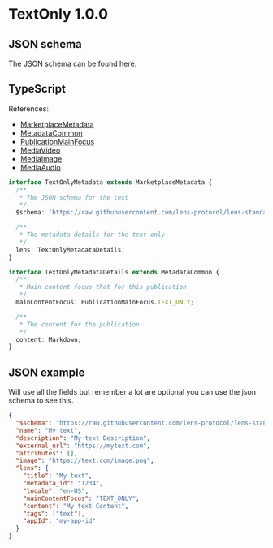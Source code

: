 # TextOnly 1.0.0

## JSON schema

The JSON schema can be found [here](./schema.json).

## TypeScript

References:

- [MarketplaceMetadata](../../shared-ts-interfaces/marketplace-metadata.ts)
- [MetadataCommon](../../shared-ts-interfaces/metadata-common.ts)
- [PublicationMainFocus](../../shared-ts-interfaces/publication-main-focus.ts)
- [MediaVideo](../../shared-ts-interfaces/media-video.ts)
- [MediaImage](../../shared-ts-interfaces/media-image.ts)
- [MediaAudio](../../shared-ts-interfaces/media-audio.ts)

```ts
interface TextOnlyMetadata extends MarketplaceMetadata {
  /**
   * The JSON schema for the text
   */
  $schema: 'https://raw.githubusercontent.com/lens-protocol/lens-standards/main/lens-metadata-standards/publication/text-only/1.0.0/schema.json';

  /**
   * The metadata details for the text only
   */
  lens: TextOnlyMetadataDetails;
}

interface TextOnlyMetadataDetails extends MetadataCommon {
  /**
   * Main content focus that for this publication
   */
  mainContentFocus: PublicationMainFocus.TEXT_ONLY;

  /**
   * The content for the publication
   */
  content: Markdown;
}
```

## JSON example

Will use all the fields but remember a lot are optional you can use the json schema to see this.

```json
{
  "$schema": "https://raw.githubusercontent.com/lens-protocol/lens-standards/main/lens-metadata-standards/publication/text-only/1.0.0/schema.json",
  "name": "My text",
  "description": "My text Description",
  "external_url": "https://mytext.com",
  "attributes": [],
  "image": "https://text.com/image.png",
  "lens": {
    "title": "My text",
    "metadata_id": "1234",
    "locale": "en-US",
    "mainContentFocus": "TEXT_ONLY",
    "content": "My text Content",
    "tags": ["text"],
    "appId": "my-app-id"
  }
}
```

